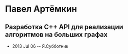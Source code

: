 # Павел Артёмкин

## Разработка C++ API для реализации алгоритмов на больших графах
- 2013 Jul 06 -- Я.Субботник    
